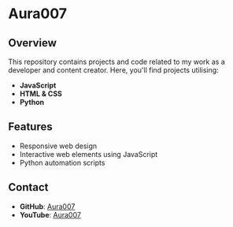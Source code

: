 # Aura007

## Overview

This repository contains projects and code related to my work as a developer and content creator. Here, you'll find projects utilising:

- **JavaScript**
- **HTML & CSS**
- **Python**

## Features

- Responsive web design
- Interactive web elements using JavaScript
- Python automation scripts

## Contact

- **GitHub**: [Aura007](https://github.com/AuraPL4YS)
- **YouTube**: [Aura007](https://www.youtube.com/@AuraPL4YS)
